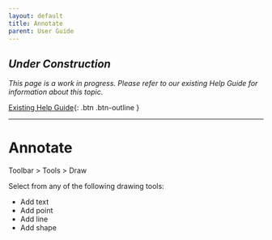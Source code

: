 ```yaml
---
layout: default
title: Annotate
parent: User Guide
---
```


## *Under Construction*

*This page is a work in progress. Please refer to our existing Help Guide for information about this topic.*

[Existing Help Guide](https://help.pozi.com/){: .btn .btn-outline }

---

# Annotate

Toolbar > Tools > Draw

Select from any of the following drawing tools:

* Add text
* Add point
* Add line
* Add shape
